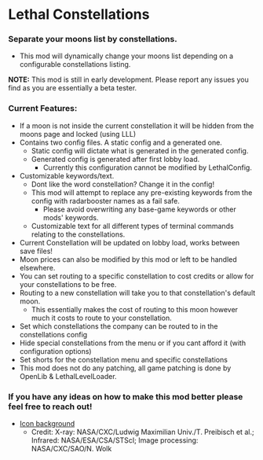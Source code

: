# Lethal Constellations

### Separate your moons list by constellations. 
- This mod will dynamically change your moons list depending on a configurable constellations listing.

**NOTE:** This mod is still in early development. Please report any issues you find as you are essentially a beta tester.

### Current Features:
- If a moon is not inside the current constellation it will be hidden from the moons page and locked (using LLL)
- Contains two config files. A static config and a generated one.
	- Static config will dictate what is generated in the generated config.
	- Generated config is generated after first lobby load.
		- Currently this configuration cannot be modified by LethalConfig.
- Customizable keywords/text.
	- Dont like the word constellation? Change it in the config!
	- This mod will attempt to replace any pre-existing keywords from the config with radarbooster names as a fail safe.
		- Please avoid overwriting any base-game keywords or other mods' keywords.
	- Customizable text for all different types of terminal commands relating to the constellations.
- Current Constellation will be updated on lobby load, works between save files!
- Moon prices can also be modified by this mod or left to be handled elsewhere.
- You can set routing to a specific constellation to cost credits or allow for your constellations to be free.
- Routing to a new constellation will take you to that constellation's default moon.
	- This essentially makes the cost of routing to this moon however much it costs to route to your constellation.
- Set which constellations the company can be routed to in the constellations config
- Hide special constellations from the menu or if you cant afford it (with configuration options)
- Set shorts for the constellation menu and specific constellations
- This mod does not do any patching, all game patching is done by OpenLib & LethalLevelLoader.

### If you have any ideas on how to make this mod better please feel free to reach out!

- [Icon background](https://chandra.harvard.edu/photo/2024/25th/more.html) 
	- Credit: X-ray: NASA/CXC/Ludwig Maximilian Univ./T. Preibisch et al.; Infrared: NASA/ESA/CSA/STScI; Image processing: NASA/CXC/SAO/N. Wolk